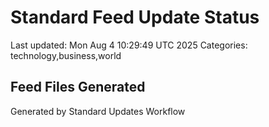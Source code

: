 # Standard Feed Update Status
Last updated: Mon Aug  4 10:29:49 UTC 2025
Categories: technology,business,world

## Feed Files Generated

Generated by Standard Updates Workflow
